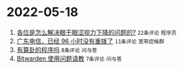 # 2022-05-18

1. [各位是怎么解决眼干眼涩视力下降的问题的?](https://www.v2ex.com/t/853605) `22条评论` `程序员`
1. [广东电信，已经 96 小时没有重拨了](https://www.v2ex.com/t/853603) `11条评论` `宽带症候群`
1. [有算卦的程序吗](https://www.v2ex.com/t/853608) `8条评论` `问与答`
1. [Bitwarden 使用问题请教](https://www.v2ex.com/t/853602) `7条评论` `问与答`
